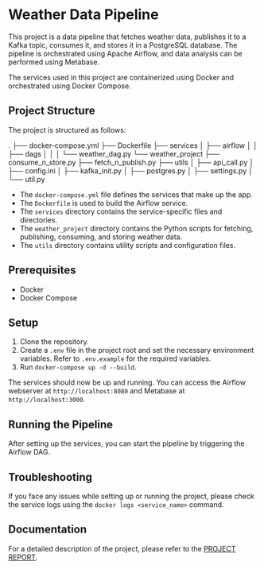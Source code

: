 # Weather Data Pipeline

This project is a data pipeline that fetches weather data, publishes it to a Kafka topic, consumes it, and stores it in a PostgreSQL database. The pipeline is orchestrated using Apache Airflow, and data analysis can be performed using Metabase.

The services used in this project are containerized using Docker and orchestrated using Docker Compose.

## Project Structure

The project is structured as follows:

.
├── docker-compose.yml
├── Dockerfile
├── services
│ ├── airflow
│ │ ├── dags
│ │ │ └── weather_dag.py
└── weather_project
├── consume_n_store.py
├── fetch_n_publish.py
├── utils
│ ├── api_call.py
│ ├── config.ini
│ ├── kafka_init.py
│ ├── postgres.py
│ ├── settings.py
│ └── util.py


- The `docker-compose.yml` file defines the services that make up the app.
- The `Dockerfile` is used to build the Airflow service.
- The `services` directory contains the service-specific files and directories.
- The `weather_project` directory contains the Python scripts for fetching, publishing, consuming, and storing weather data.
- The `utils` directory contains utility scripts and configuration files.

## Prerequisites

- Docker
- Docker Compose

## Setup

1. Clone the repository.
2. Create a `.env` file in the project root and set the necessary environment variables. Refer to `.env.example` for the required variables.
3. Run `docker-compose up -d --build`.

The services should now be up and running. You can access the Airflow webserver at `http://localhost:8080` and Metabase at `http://localhost:3000`.

## Running the Pipeline

After setting up the services, you can start the pipeline by triggering the Airflow DAG.

## Troubleshooting

If you face any issues while setting up or running the project, please check the service logs using the `docker logs <service_name>` command.

## Documentation

For a detailed description of the project, please refer to the [PROJECT REPORT](REPORT.md).

